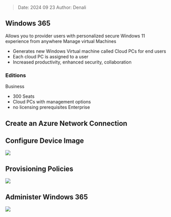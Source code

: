 >Date: 2024 09 23
>Author: Denali

## Windows 365
Allows you to provider users with personalized secure Windows 11 experience from anywhere
Manage virtual Machines
- Generates new Windows Virtual machine called Cloud PCs for end users
- Each cloud PC is assigned to a user
- Increased productivity, enhanced security, collaboration

### Editions
Business
- 300 Seats
- Cloud PCs with management options
- no licensing prerequisites
Enterprise

## Create an Azure Network Connection

## Configure Device Image
![](Pasted%20image%2020240923090737.png)

## Provisioning Policies
![](Pasted%20image%2020240923090803.png)

## Administer Windows 365
![](Pasted%20image%2020240923090827.png)

